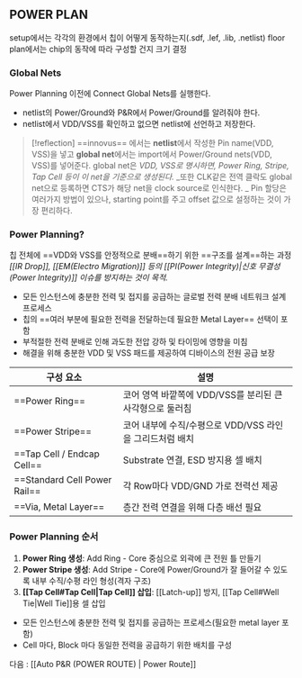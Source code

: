 ## POWER PLAN
setup에서는 각각의 환경에서 칩이 어떻게 동작하는지(.sdf, .lef, .lib, .netlist)
floor plan에서는 chip의 동작에 따라 구성할 건지 크기 결정

### Global Nets
Power Planning 이전에 Connect Global Nets를 실행한다. 
- netlist의 Power/Ground와 P&R에서 Power/Ground를 알려줘야 한다.
- netlist에서 VDD/VSS를 확인하고 없으면 netlist에 선언하고 저장한다.

>[!reflection]
>==innovus== 에서는 
>**netlist**에서 작성한 Pin name(VDD, VSS)을 넣고
>**global net**에서는 import에서 Power/Ground  nets(VDD, VSS)를 넣어준다.
>global net은 _VDD, VSS로 명시하면, Power Ring, Stripe, Tap Cell 등이 이 net을 기준으로 생성된다._
>_또한 CLK같은 전역 클락도 global net으로 등록하면 CTS가 해당 net을 clock source로 인식한다. _
>Pin 할당은 여러가지 방법이 있으나, starting point를 주고 offset 값으로 설정하는 것이 가장 편리하다.

### Power Planning?
칩 전체에 ==VDD와 VSS를 안정적으로 분배==하기 위한 ==구조를 설계==하는 과정
_[[IR Drop]], [[EM(Electro Migration)]] 등의 [[PI(Power Integrity)|신호 무결성(Power Integrity)]] 이슈를 방지하는 것이 목적._

- 모든 인스턴스에 충분한 전력 및 접지를 공급하는 글로벌 전력 분배 네트워크 설계 프로세스
- 칩의 ==여러 부분에 필요한 전력을 전달하는데 필요한  Metal Layer== 선택이 포함
- 부적절한 전력 분배로 인해 과도한 전압 강하 및 타이밍에 영향을 미침
- 해결을 위해 충분한 VDD 및  VSS 패드를 제공하여 디바이스의 전원 공급 보장

| 구성 요소                        | 설명                                  |
| ---------------------------- | ----------------------------------- |
| ==Power Ring==               | 코어 영역 바깥쪽에 VDD/VSS를 분리된 큰 사각형으로 둘러침 |
| ==Power Stripe==             | 코어 내부에 수직/수평으로 VDD/VSS 라인을 그리드처럼 배치 |
| ==Tap Cell / Endcap Cell==   | Substrate 연결, ESD 방지용 셀 배치          |
| ==Standard Cell Power Rail== | 각 Row마다 VDD/GND 가로 전력선 제공           |
| ==Via, Metal Layer==         | 층간 전력 연결을 위해 다층 배선 필요               |

### Power Planning 순서
1. **Power Ring 생성**:
   Add Ring - Core 중심으로 외곽에 큰 전원 틀 만들기
2. **Power Stripe 생성**:
   Add Stripe - Core에 Power/Ground가 잘 들어갈 수 있도록 내부 수직/수평 라인 형성(격자 구조)
3. **[[Tap Cell#Tap Cell|Tap Cell]] 삽입**:
   [[Latch-up]] 방지, [[Tap Cell#Well Tie|Well Tie]]용 셀 삽입

- 모든 인스턴스에 충분한 전력 및 접지를 공급하는 프로세스(필요한 metal layer 포함)
- Cell 마다, Block 마다 동일한 전력을 공급하기 위한 배치를 구성

다음 : [[Auto P&R (POWER ROUTE) | Power Route]]